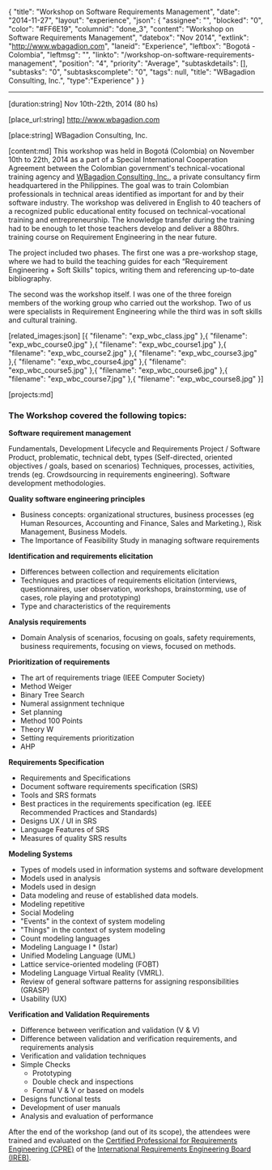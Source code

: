 {
  "title": "Workshop on Software Requirements Management",
  "date": "2014-11-27",
  "layout": "experience",
  "json": {
    "assignee": "",
    "blocked": "0",
    "color": "#FF6E19",
    "columnid": "done_3",
    "content": "Workshop on Software Requirements Management",
    "datebox": "Nov 2014",
    "extlink": "http://www.wbagadion.com",
    "laneid": "Experience",
    "leftbox": "Bogotá - Colombia",
    "leftmsg": "",
    "linkto": "/workshop-on-software-requirements-management",
    "position": "4",
    "priority": "Average",
    "subtaskdetails": [],
    "subtasks": "0",
    "subtaskscomplete": "0",
    "tags": null,
    "title": "WBagadion Consulting, Inc.",
    "type":"Experience"
  }
}

---

[duration:string]
Nov 10th-22th, 2014 (80 hs)


[place_url:string]
http://www.wbagadion.com


[place:string]
WBagadion Consulting, Inc.


[content:md]
  This workshop was held in Bogotá (Colombia) on November 10th to 22th, 2014 as a part of a Special International Cooperation Agreement between the Colombian government's technical-vocational training agency and [WBagadion Consulting, Inc.](http://www.wbagadion.com), a private consultancy firm headquartered in the Philippines. The goal was to train Colombian professionals in technical areas identified as important for and by their software industry. The workshop was delivered in English to 40 teachers of a recognized public educational entity focused on technical-vocational training and entrepreneurship. The knowledge transfer during the training had to be enough to let those teachers develop and deliver a 880hrs. training course on Requirement Engineering in the near future.

  The project included two phases. The first one was a pre-workshop stage, where we had to build the teaching guides for each “Requirement Engineering + Soft Skills" topics, writing them and referencing up-to-date bibliography.

  The second was the workshop itself. I was one of the three foreign members of the working group who carried out the workshop. Two of us were specialists in Requirement Engineering while the third was in soft skills and cultural training.


[related_images:json]
  [{
    "filename": "exp_wbc_class.jpg"
  },{
    "filename": "exp_wbc_course0.jpg"
  },{
    "filename": "exp_wbc_course1.jpg"
  },{
    "filename": "exp_wbc_course2.jpg"
  },{
    "filename": "exp_wbc_course3.jpg"
  },{
    "filename": "exp_wbc_course4.jpg"
  },{
    "filename": "exp_wbc_course5.jpg"
  },{
    "filename": "exp_wbc_course6.jpg"
  },{
    "filename": "exp_wbc_course7.jpg"
  },{
    "filename": "exp_wbc_course8.jpg"
  }]


[projects:md]

  ### The Workshop covered the following topics:

  **Software requirement management**

  Fundamentals, Development Lifecycle and Requirements Project / Software Product, problematic, technical debt, types (Self-directed, oriented objectives / goals, based on scenarios) Techniques, processes, activities, trends (eg. Crowdsourcing in requirements engineering). Software development methodologies.

  **Quality software engineering principles**

  * Business concepts: organizational structures, business processes (eg Human Resources, Accounting and Finance, Sales and Marketing.), Risk Management, Business Models.
  * The Importance of Feasibility Study in managing software requirements

  **Identification and requirements elicitation**

  * Differences between collection and requirements elicitation
  * Techniques and practices of requirements elicitation (interviews, questionnaires, user observation, workshops, brainstorming, use of cases, role playing and prototyping)
  * Type and characteristics of the requirements

  **Analysis requirements**

  * Domain Analysis of scenarios, focusing on goals, safety requirements, business requirements, focusing on views, focused on methods.

  **Prioritization of requirements**

  * The art of requirements triage (IEEE Computer Society)
  * Method Weiger
  * Binary Tree Search
  * Numeral assignment technique
  * Set planning
  * Method 100 Points
  * Theory W
  * Setting requirements prioritization
  * AHP

  **Requirements Specification**

  * Requirements and Specifications
  * Document software requirements specification (SRS)
  * Tools and SRS formats
  * Best practices in the requirements specification (eg. IEEE Recommended Practices and Standards)
  * Designs UX / UI in SRS
  * Language Features of SRS
  * Measures of quality SRS results

  **Modeling Systems**

  * Types of models used in information systems and software development
  * Models used in analysis
  * Models used in design
  * Data modeling and reuse of established data models.
  * Modeling repetitive
  * Social Modeling
  * "Events" in the context of system modeling
  * "Things" in the context of system modeling
  * Count modeling languages
  * Modeling Language I * (Istar)
  * Unified Modeling Language (UML)
  * Lattice service-oriented modeling (FOBT)
  * Modeling Language Virtual Reality (VMRL).
  * Review of general software patterns for assigning responsibilities (GRASP)
  * Usability (UX)

  **Verification and Validation Requirements**

  * Difference between verification and validation (V & V)
  * Difference between validation and verification requirements, and requirements analysis
  * Verification and validation techniques
  * Simple Checks
      * Prototyping
      * Double check and inspections
      * Formal V & V or based on models
  * Designs functional tests
  * Development of user manuals
  * Analysis and evaluation of performance

  After the end of the workshop (and out of its scope), the attendees were trained and evaluated on the [Certified Professional for Requirements Engineering (CPRE)](http://www.ireb.org/en/home.html) of the [International Requirements Engineering Board (IREB)](http://www.ireb.org/).
